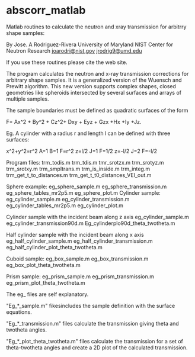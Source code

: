 # abscorr_matlab
Matlab routines to calculate the neutron and xray transmission for arbitrry shape samples:

By 	Jose. A Rodriguez-Rivera
     	University of Maryland
	NIST Center for Neutron Research
	joarodri@nist.gov
	jrodrig9@umd.edu

If you use these routines please cite the web site.

The program calculates the neutron and x-ray transmission corrections for arbitrary shape samples. It is a generalized version of the Wuensch and Prewitt algorithm. This new version supports complex shapes, closed geometries like spheroids intersected by several surfaces and arrays of multiple samples. 


The sample boundaries  must be defined as quadratic surfaces of the form 

F= Ax^2 + By^2 + Cz^2+ Dxy + Eyz + Gzx +Hx +Iy +Jz.

Eg.  A cyiinder with a radius r and length l can be defined with three surfaces:

x^2+y^2=r^2  		A=1 B=1 F=r^2
 z=l/2   			J=1  F=1/2
z=-l/2  			J=2  F=-l/2


Program files:
trm_todis.m
trm_tdis.m
tmr_srotzx.m
trm_srotyz.m
trm_srotxy.m
trm_smpltrans.m
trm_is_inside.m
trm_integ.m
trm_get_t_to_distances.m
trm_get_t_t0_distances_VEI_out.m

Sphere example:
eg_sphere_sample.m
eg_sphere_transmission.m
eg_sphere_tables_mr2p5.m
eg_sphere_plot.m
Cylinder sample:
	eg_cylinder_sample.m
eg_cylinder_transmission.m
eg_cylinder_tables_mr2p5.m
eg_cylinder_plot.m


Cylinder sample with the incident beam along z axis
eg_cylinder_sample.m
eg_cylinder_transmission90d.m
Eg_cylinderplo90d_theta_twotheta.m


Half cylinder sample with the incident beam along x axis
eg_half_cylinder_sample.m
eg_half_cylinder_transmission.m
eg_half_cylinder_plot_theta_twotheta.m

Cuboid sample:
eg_box_sample.m
eg_box_transmission.m
eg_box_plot_theta_twotheta.m

Prism sample:
eg_prism_sample.m
eg_prism_transmission.m
eg_prism_plot_theta_twotheta.m


The eg_ files are self explanatory.  

"Eg_*_sample.m" fikesincludes the sample definition with the surface equations. 

"Eg_*_transmission.m" files calculate the transmission giving theta and twotheta angles.

"Eg_*_plot_theta_twotheta.m" files calculate the transmission for a set of theta-twotheta angles and create a 2D plot of the calculated transmission.
